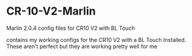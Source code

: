 # CR-10-V2-Marlin
Marlin 2.0.4 config files for CR10 V2 with BL Touch

contains my working configs for the CR10 V2 with a BL Touch Installed. These aren't perfect but they are working pretty well for me
